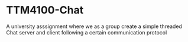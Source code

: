 # TTM4100-Chat
A university asssignment where we as a group create a simple threaded Chat server and client following a certain communication protocol
